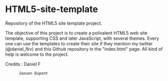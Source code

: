 # HTML5-site-template
Repository of the HTML5 site template project.

The objective of this project is to create a polivalent HTML5 web site template, supporting CSS and later JavaScript, with several themes.
Every one can use the templates to create their site if they mention my twitter (@daniel_fkv) and this Github repository in the "index.html" page.
All kind of help is welcome to the project.



Credits : Daniel F

          Jaouen Dupont
